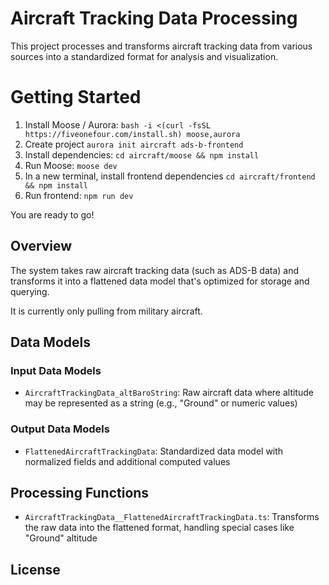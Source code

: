 # Aircraft Tracking Data Processing

This project processes and transforms aircraft tracking data from various sources into a standardized format for analysis and visualization.

# Getting Started

1. Install Moose / Aurora: `bash -i <(curl -fsSL https://fiveonefour.com/install.sh) moose,aurora`
2. Create project `aurora init aircraft ads-b-frontend`
3. Install dependencies: `cd aircraft/moose && npm install`
5. Run Moose: `moose dev`
6. In a new terminal, install frontend dependencies `cd aircraft/frontend && npm install`
7. Run frontend: `npm run dev`

You are ready to go!

## Overview

The system takes raw aircraft tracking data (such as ADS-B data) and transforms it into a flattened data model that's optimized for storage and querying. 

It is currently only pulling from military aircraft.

## Data Models

### Input Data Models

- `AircraftTrackingData_altBaroString`: Raw aircraft data where altitude may be represented as a string (e.g., "Ground" or numeric values)

### Output Data Models

- `FlattenedAircraftTrackingData`: Standardized data model with normalized fields and additional computed values

## Processing Functions

- `AircraftTrackingData__FlattenedAircraftTrackingData.ts`: Transforms the raw data into the flattened format, handling special cases like "Ground" altitude



## License

